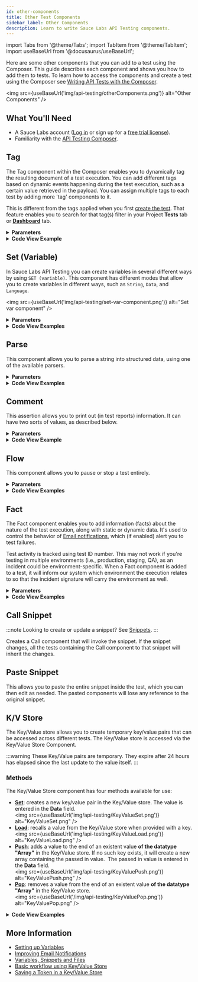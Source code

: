 ```yaml
---
id: other-components
title: Other Test Components
sidebar_label: Other Components
description: Learn to write Sauce Labs API Testing components.
---
```


import Tabs from '@theme/Tabs';
import TabItem from '@theme/TabItem';
import useBaseUrl from '@docusaurus/useBaseUrl';

Here are some other components that you can add to a test using the Composer. This guide describes each component and shows you how to add them to tests. To learn how to access the components and create a test using the Composer see [Writing API Tests with the Composer](/api-testing/composer/).

<img src={useBaseUrl('img/api-testing/otherComponents.png')} alt="Other Components" />

## What You'll Need

- A Sauce Labs account ([Log in](https://accounts.saucelabs.com/am/XUI/#login/) or sign up for a [free trial license](https://saucelabs.com/sign-up)).
- Familiarity with the [API Testing Composer](/api-testing/composer/).

## Tag

The Tag component within the Composer enables you to dynamically tag the resulting document of a test execution. You can add different tags based on dynamic events happening during the test execution, such as a certain value retrieved in the payload. You can assign multiple tags to each test by adding more 'tag' components to it.

This is different from the tags applied when you first [create the test](/api-testing/composer/#create-a-composer-test). That feature enables you to search for that tag(s) filter in your Project **Tests** tab or [**Dashboard**](/api-testing/project-dashboard) tab.

<details><summary><strong>Parameters</strong></summary>

<table id="table-api">
  <tbody>
  <tr>
  <td colSpan='2'>Fields</td>
  </tr>
    <tr>
     <td><strong>Tag</strong></td>
     <td><p><small>| REQUIRED | STRING |</small></p></td>
    </tr>
  </tbody>
</table>

#### Examples

Here's an example of how you could use a tag in the Composer tab.

<img src={useBaseUrl('img/api-testing/tagComposer.png')} alt="tagComposer.jpg"/>

You can also add tags to the test details screen when you create or edit a test.<br/><img src={useBaseUrl('img/api-testing/tagNewtest.png')} alt="Tag Component - create new test"/>

Static tags will be displayed in your **Tests** list.<br/><img src={useBaseUrl('img/api-testing/testsTag.png')} alt="Tests tag.jpg"/>

All tags, dynamic and static will mark the test execution documents. On your project **Dashboard**, you can filter events by tags.<br/><img src={useBaseUrl('img/api-testing/projDashTag.png')} alt="projDashTag.png"/>

</details>
<details><summary><strong>Code View Example</strong></summary>

```yaml
- id: tag
  value: Production
```

</details>

## Set (Variable)

In Sauce Labs API Testing you can create variables in several different ways by using `SET (variable)`. This component has different modes that allow you to create variables in different ways, such as `String`, `Data`, and `Language`.

<img src={useBaseUrl('img/api-testing/set-var-component.png')} alt="Set var component" />

<details><summary><strong>Parameters</strong></summary>

<table id="table-api">
  <tbody>
  <tr>
  <td colSpan='2'>Fields</td>
  </tr>
    <tr>
     <td><strong>Variable</strong></td>
     <td><p><small>| REQUIRED | STRING |</small></p></td>
    </tr>
    <tr>
     <td><strong>Mode</strong></td>
     <td><p><small>| REQUIRED | STRING, DATA, or LANGUAGE |</small></p></td>
    </tr>
    <tr>
     <td><strong>Value (depends on ‘Mode = String’)</strong></td>
     <td><p><small>| REQUIRED | DATA |</small></p></td>
    </tr>
    <tr>
     <td><strong>Data (depends on ‘Mode = Data’)</strong></td>
     <td><p><small>| REQUIRED | DATA |</small></p></td>
    </tr>
    <tr>
     <td><strong>Lang (depends on ‘Mode = Language’)</strong></td>
     <td><p><small>| REQUIRED | JAVASCRIPT or TEMPLATE |</small></p></td>
    </tr>
    <tr>
     <td><strong>Body (depends on ‘Mode = Language’)</strong></td>
     <td><p><small>| REQUIRED | DATA |</small></p></td>
    </tr>
  </tbody>
</table>

**Mode: String**

This mode generates a String variable, which can be a static value or a variable taken from the response payload. If it is a static value you just have to write it and the engine will take it as is. If it is a variable the engine will evaluate the variable value every time the test will be executed. Check out [the example](/api-testing/use-cases/set-variable/#mode-string) to learn more about this mode.

**Mode: Data**

Using this mode, the variable will be evaluated (like the Expression field), therefore the variable type can be everything. The variable type will depend on the object being evaluated. In the Data field, you need to enter a single line expression that returns a value. To learn more about this mode, check out [the example](/api-testing/use-cases/set-variable/#mode-data).

**Mode: Language**

This is the most advanced way to create your variables. There are two different options available: `Javascript` and `Template`.

- #### Lang: Javascript

  In this mode you can create your variable by writing a JavaScript script in the `Body` field. It can be a complete script with variable declarations or loops.

- #### Lang: Template

  In this mode you can create your own template in the same way as it is done for Request Body, the advantage here is that you can print the variable to check if all is correct (Body cannot be printed).

You can learn more about this mode by checking out [the example](/api-testing/use-cases/set-variable/#mode-language).

</details>

<details><summary><strong>Code View Examples</strong></summary>

```yaml
- id: set
  var: product
  mode: string
  value: t-shirt
```

```yaml
- id: set
  var: product
  mode: string
  value: ${payload.name}
```

```yaml
- id: set
  var: product
  mode: object
  object: '["Bluetooth Headphones","Long Sleeve Shirt","Baseball Cap"]'
```

```yaml
- id: set
  var: product
  mode: object
  object: payload.filter(it=>it.name=='Bluetooth Headphones')
```

```yaml
- id: set
  var: jsonData
  mode: lang
  lang: javascript
  body: |-
    var pieces = token.split('.')
    var b64payload = pieces[1]
    var decoded = Buffer.from(b64payload,'base64').toString()
    var json = JSON.parse(decoded)
    return json
```

```yaml
- id: set
  var: new_product
  mode: lang
  lang: template
  body: >-
    {
        "id": 4,
        "name": "T-Shirt",
        "price": ${price},
        "category": "1",
        "description": "This is product ${id}!",
        "quantity": 5,
        "imageURL": "http://image.com",
        "color": ["red", "green"],
        "createdAt": "${D.format (D.nowMillis(), 'yyyy-MM-DD')}",
        "updatedAt": "${D.format (D.nowMillis(), 'yyyy-MM-DD')}T${D.format(D.nowMillis(), 'HH:mm:ssz')}"
      }
```

</details>

## Parse

This component allows you to parse a string into structured data, using one of the available parsers.

<details><summary><strong>Parameters</strong></summary>

<table id="table-api">
  <tbody>
  <tr>
  <td colSpan='2'>Fields</td>
  </tr>
    <tr>
     <td><strong>Variable</strong></td>
     <td><p><small>| REQUIRED | STRING |</small></p><p>The name of the variable you want to parse.</p></td>
    </tr>
    <tr>
     <td><strong>Adapter</strong></td>
     <td><p><small>| REQUIRED | json, xml, etc. |</small></p><p>The parser to use</p></td>
    </tr>
  </tbody>
</table>

<img src={useBaseUrl('img/api-testing/parseComponentUI.png')} alt="Parse component UI" />

#### Examples

Set a variable (which will be a plain string) as a list of colors.

<img src={useBaseUrl('img/api-testing/parseComponentUI_variable.png')} alt="Parse component variable"/>

Next, use the **Comment** component to see what happens if you print “colors[1]” before and after parsing it into JSON.

<img src={useBaseUrl('img/api-testing/parseComponentUI_test.png')} alt="Parse component test"/>

Here are the results of the above test:

<img src={useBaseUrl('img/api-testing/parseComponentUI_results.png')} alt="Parse component test"/>

As you can see before parsing the string, the test will consider the variable `colors` as one big string so `colors[1]` will print `“` as that is the second character in the string. After parsing the string into JSON we can traverse through the variable as a JSON, so `colors[1]` will print the second element in the JSON array: `blue`.

</details>
<details><summary><strong>Code View Examples</strong></summary>

```yaml
- id: parse
  var: varName
  adapter: json
```

```yaml
- id: parse
  var: fileName
  adapter: csv
```

</details>

## Comment

This assertion allows you to print out (in test reports) information. It can have two sorts of values, as described below.

<details><summary><strong>Parameters</strong></summary>

There are no parameters -- text only.

#### Examples

The first is a normal string value. An example of that would be to explain what a specific WHEN loop is being used for. Similar to when you write comments in code.

```txt
This is a comment
```

The second is useful for test debugging and analysis. You can pass variables into the comments. An example use of this would be to print out the product ID being used in the current loop of a test.

```text
The value of the ID is ${payload.id}
```

</details>

<details><summary><strong>Code View Example</strong></summary>

```yaml
- id: comment
  text: This is a comment
```

```yaml
- id: comment
  text: The value of the ID is ${payload.id}
```

</details>

## Flow

This component allows you to pause or stop a test entirely.

<details><summary><strong>Parameters</strong></summary>

<table id="table-api">
  <tbody>
  <tr>
  <td colSpan='2'>Fields</td>
  </tr>
    <tr>
     <td><strong>Command</strong></td>
     <td><p><small>| REQUIRED | 'stop', 'wait' |</small></p><p>This parameter defines the action you want to take. 'Stop' will stop the test. 'Wait' will pause the test for a number of milliseconds defined in the 'Value' parameter.</p></td>
    </tr>
    <tr>
     <td><strong>Value</strong></td>
     <td><p><small>| REQUIRED | INTEGER |</small></p><p>Depends on 'Command = wait'. The number of milliseconds you want to pause the test for.</p></td>
    </tr>
  </tbody>
</table>

#### Examples

This component is especially useful when combined with the [`If` component](#if). See the examples below:

<img src={useBaseUrl('img/api-testing/flow_stop.png')} alt="flow_stop.png"/>

If the statusCode is not `200`, the test will be halted; none of the remaining assertions will be checked.

<img src={useBaseUrl('img/api-testing/flow_wait.png')} alt="flow_wait.png"/>

In this example, the test will wait 1000 milliseconds before performing the `GET` request.

</details>

<details><summary><strong>Code View Examples</strong></summary>

```yaml
- id: flow
  command: stop
```

```yaml
- id: flow
  command: wait
  value: 1000
```

</details>

## Fact

The Fact component enables you to add information (facts) about the nature of the test execution, along with static or dynamic data. It's used to control the behavior of [Email notifications](/api-testing/project-access/#email-notifications), which (if enabled) alert you to test failures.

Test activity is tracked using test ID number. This may not work if you're testing in multiple environments (i.e., production, staging, QA), as an incident could be environment-specific. When a Fact component is added to a test, it will inform our system which environment the execution relates to so that the incident signature will carry the environment as well.

<details><summary><strong>Parameters</strong></summary>

<table id="table-api">
  <tbody>
  <tr>
  <td colSpan='2'>Fields</td>
  </tr>
    <tr>
     <td><strong>Identifier</strong></td>
     <td><p><small>| REQUIRED | STRING |</small></p><p>Should be unique within the test.</p></td>
    </tr>
    <tr>
     <td><strong>Label</strong></td>
     <td><p><small>| REQUIRED |</small></p><p>To provide an understanding of the Fact.</p></td>
    </tr>
    <tr>
     <td><strong>Value</strong></td>
     <td><p><small>| REQUIRED | STRING |</small></p><p>String value that supports the template language (i.e., <code>$&#123;...&#125;</code>). </p></td>
    </tr>
  </tbody>
</table>

:::caution
The Fact component should be set as high up in the test as possible. If the test fails before it reaches the Fact, then it will not be set.
:::

<br/>

Learn how to [improve the email notifications](/api-testing/use-cases/fact/#setting-alert-environments), [disable the notifications](/api-testing/use-cases/fact/#disabling-email-notifications) and [set the thresholds](/api-testing/use-cases/fact/#setting-email-notification-thresholds) by checking the examples.

</details>

<details><summary><strong>Code View Examples</strong></summary>

```yaml
- id: fact
  identifier: environment
  label: environment
  value: ${env}
```

</details>

## Call Snippet

:::note
Looking to create or update a snippet? See [Snippets](/api-testing/vault/#snippets).
:::

Creates a Call component that will invoke the snippet. If the snippet changes, all the tests containing the Call component to that snippet will inherit the changes.

## Paste Snippet

This allows you to paste the entire snippet inside the test, which you can then edit as needed. The pasted components will lose any reference to the original snippet.

## K/V Store

The Key/Value store allows you to create temporary key/value pairs that can be accessed across different tests. The Key/Value store is accessed via the Key/Value Store Component.

:::warning
These Key/Value pairs are temporary. They expire after 24 hours has elapsed since the last update to the value itself.
:::

### Methods

The Key/Value Store component has four methods available for use:

- [**Set**](/api-testing/use-cases/key-value/#basic-workflow-set-and-load-methods): creates a new key/value pair in the Key/Value store. The value is entered in the **Data** field.<br/><img src={useBaseUrl('img/api-testing/KeyValueSet.png')} alt="KeyValueSet.png" />
- [**Load**](/api-testing/use-cases/key-value/#basic-workflow-set-and-load-methods): recalls a value from the Key/Value store when provided with a key.<br/><img src={useBaseUrl('img/api-testing/KeyValueLoad.png')} alt="KeyValueLoad.png" />
- [**Push**](/api-testing/use-cases/key-value/#pushpop-workflow): adds a value to the end of an existent value **of the datatype "Array"** in the Key/Value store. If no such key exists, it will create a new array containing the passed in value.  The passed in value is entered in the **Data** field.<br/><img src={useBaseUrl('img/api-testing/KeyValuePush.png')} alt="KeyValuePush.png" />
- [**Pop**](/api-testing/use-cases/key-value/#pushpop-workflow): removes a value from the end of an existent value **of the datatype "Array"** in the Key/Value store.<br/><img src={useBaseUrl('/img/api-testing/KeyValuePop.png')} alt="KeyValuePop.png" />

<details><summary><strong>Code View Examples</strong></summary>

```yaml
- id: kv
  key:
  action: load
  var:
```

```yaml
- id: kv
  key: prods
  action: load
  var: kvprods
```

```yaml
- id: kv
  key:
  action: pop
  var:
```

```yaml
- id: kv
  key:
  action: set
  object:
```

```yaml
- id: kv
  key: adasd
  action: set
  object: products[0].name
```

```yaml
- id: kv
  key: prods
  action: set
  object: '[products[0].color]'
```

```yaml
- id: kv
  key:
  action: push
  object:
```

</details>

## More Information

- [Setting up Variables](/api-testing/use-cases/set-variable/)
- [Improving Email Notifications](/api-testing/use-cases/fact/)
- [Variables, Snippets and Files](/api-testing/vault/)
- [Basic workflow using Key/Value Store](/api-testing/use-cases/key-value/)
- [Saving a Token in a Key/Value Store](/api-testing/use-cases/saving-token-kv/)
